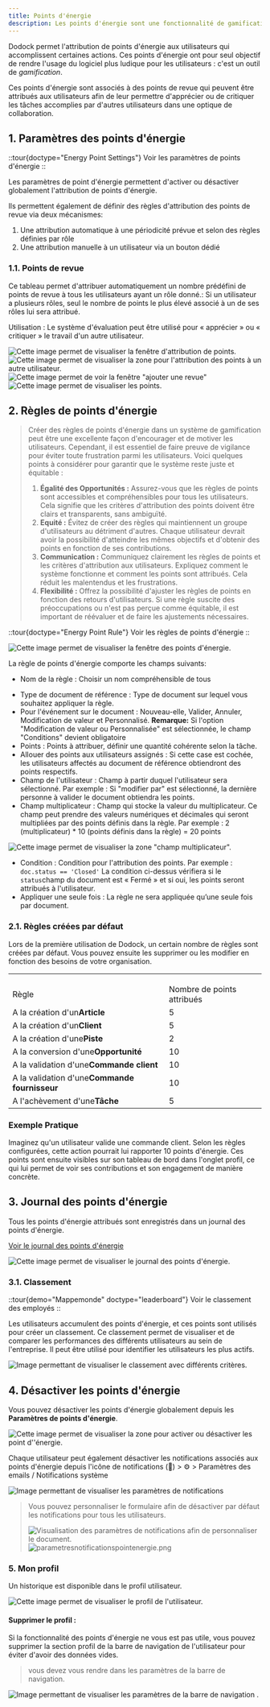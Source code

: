 ```yaml
---
title: Points d'énergie
description: Les points d'énergie sont une fonctionnalité de gamification, constituant des récompenses accordées aux utilisateurs pour diverses actions et réalisations au sein de Dokos. Ils servent à valoriser les efforts, l'engagement des employés.
---
```


Dodock permet l'attribution de points d'énergie aux utilisateurs qui accomplissent certaines actions. Ces points d'énergie ont pour seul objectif de rendre l'usage du logiciel plus ludique pour les utilisateurs : c'est un outil de _gamification_.

Ces points d'énergie sont associés à des points de revue qui peuvent être attribués aux utilisateurs afin de leur permettre d'apprécier ou de critiquer les tâches accomplies par d'autres utilisateurs dans une optique de collaboration.

## 1. Paramètres des points d'énergie

::tour{doctype="Energy Point Settings"}
Voir les paramètres de points d'énergie
::

Les paramètres de point d'énergie permettent d'activer ou désactiver globalement l'attribution de points d'énergie.

Ils permettent également de définir des règles d'attribution des points de revue via deux mécanismes:

1. Une attribution automatique à une périodicité prévue et selon des règles définies par rôle
2. Une attribution manuelle à un utilisateur via un bouton dédié

### 1.1. Points de revue

Ce tableau permet d'attribuer automatiquement un nombre prédéfini de points de revue à tous les utilisateurs ayant un rôle donné.: Si un utilisateur a plusieurs rôles, seul le nombre de points le plus élevé associé à un de ses rôles lui sera attribué.

Utilisation : Le système d'évaluation peut être utilisé pour « apprécier » ou « critiquer » le travail d'un autre utilisateur.

![Cette image permet de visualiser la fenêtre d'attribution de points.](/revue-points-d-energie.png)![Cette image permet de visualiser la zone pour l'attribution des points à un autre utilisateur.](/revues.png)![Cette image permet de voir la fenêtre "ajouter une revue"](/details-revue.png)![Cette image permet de visualiser les points.](/visualisation-points-revues.png)

## 2. Règles de points d'énergie

> Créer des règles de points d'énergie dans un système de gamification peut être une excellente façon d'encourager et de motiver les utilisateurs. Cependant, il est essentiel de faire preuve de vigilance pour éviter toute frustration parmi les utilisateurs. Voici quelques points à considérer pour garantir que le système reste juste et équitable :
>
> 1. **Égalité des Opportunités :** Assurez-vous que les règles de points sont accessibles et compréhensibles pour tous les utilisateurs. Cela signifie que les critères d'attribution des points doivent être clairs et transparents, sans ambiguïté.
> 2. **Equité :** Évitez de créer des règles qui maintiennent un groupe d'utilisateurs au détriment d'autres. Chaque utilisateur devrait avoir la possibilité d'atteindre les mêmes objectifs et d'obtenir des points en fonction de ses contributions.
> 3. **Communication :** Communiquez clairement les règles de points et les critères d'attribution aux utilisateurs. Expliquez comment le système fonctionne et comment les points sont attribués. Cela réduit les malentendus et les frustrations.
> 4. **Flexibilité :** Offrez la possibilité d'ajuster les règles de points en fonction des retours d'utilisateurs. Si une règle suscite des préoccupations ou n'est pas perçue comme équitable, il est important de réévaluer et de faire les ajustements nécessaires.

::tour{doctype="Energy Point Rule"}
Voir les règles de points d'énergie
::

![Cette image permet de visualiser la fenêtre des points d'énergie.](/points-energie.png)

La règle de points d'énergie comporte les champs suivants:

- Nom de la règle : Choisir un nom compréhensible de tous

* Type de document de référence : Type de document sur lequel vous souhaitez appliquer la règle.
* Pour l'événement sur le document : Nouveau-elle, Valider, Annuler, Modification de valeur et Personnalisé. **Remarque:** Si l'option "Modification de valeur ou Personnalisée" est sélectionnée, le champ "Conditions" devient obligatoire
* Points : Points à attribuer, définir une quantité cohérente selon la tâche.
* Allouer des points aux utilisateurs assignés : Si cette case est cochée, les utilisateurs affectés au document de référence obtiendront des points respectifs.
* Champ de l'utilisateur : Champ à partir duquel l'utilisateur sera sélectionné. Par exemple : Si "modifier par" est sélectionné, la dernière personne à valider le document obtiendra les points.
* Champ multiplicateur : Champ qui stocke la valeur du multiplicateur. Ce champ peut prendre des valeurs numériques et décimales qui seront multipliées par des points définis dans la règle. Par exemple : 2 (multiplicateur) \* 10 (points définis dans la règle) = 20 points

![Cette image permet de visualiser la zone "champ multiplicateur".](/champ-multiplicateur.png)

- Condition : Condition pour l'attribution des points. Par exemple : `doc.status == 'Closed'` La condition ci-dessus vérifiera si le `status`champ du document est « Fermé » et si oui, les points seront attribués à l'utilisateur.
- Appliquer une seule fois : La règle ne sera appliquée qu’une seule fois par document.

### 2.1. Règles créées par défaut

Lors de la première utilisation de Dodock, un certain nombre de règles sont créées par défaut. Vous pouvez ensuite les supprimer ou les modifier en fonction des besoins de votre organisation.

|                                               |                            |
| --------------------------------------------- | -------------------------- |
|                                               |                            |
|                                               |                            |
|                                               |                            |
| Règle                                         | Nombre de points attribués |
| A la création d'un**Article**                 | 5                          |
| A la création d'un**Client**                  | 5                          |
| A la création d'une**Piste**                  | 2                          |
| A la conversion d'une**Opportunité**          | 10                         |
| A la validation d'une**Commande client**      | 10                         |
| A la validation d'une**Commande fournisseur** | 10                         |
| A l'achèvement d'une**Tâche**                 | 5                          |

### Exemple Pratique

Imaginez qu'un utilisateur valide une commande client. Selon les règles configurées, cette action pourrait lui rapporter 10 points d'énergie. Ces points sont ensuite visibles sur son tableau de bord dans l'onglet profil, ce qui lui permet de voir ses contributions et son engagement de manière concrète.

## 3. Journal des points d'énergie

Tous les points d'énergie attribués sont enregistrés dans un journal des points d'énergie.

[Voir le journal des points d'énergie](https://tierslieux.dokos.io/app/energy-point-settings)

![Cette image permet de visualiser le journal des points d'énergie.](/journal-des-points-d-energie.png)

### 3.1. Classement

::tour{demo="Mappemonde" doctype="leaderboard"}
Voir le classement des employés
::

Les utilisateurs accumulent des points d'énergie, et ces points sont utilisés pour créer un classement. Ce classement permet de visualiser et de comparer les performances des différents utilisateurs au sein de l'entreprise. Il peut être utilisé pour identifier les utilisateurs les plus actifs.

![Image permettant de visualiser le classement avec différents critères.](/classement.png)

## 4. Désactiver les points d'énergie

Vous pouvez désactiver les points d'énergie globalement depuis les **Paramètres de points d'énergie**.

![Cette image permet de visualiser la zone pour activer ou désactiver les point d''énergie.](/activer-point-d-energie.png)

Chaque utilisateur peut également désactiver les notifications associés aux points d'énergie depuis l'icône de notifications (🔔) > ⚙ > Paramètres des emails / Notifications système

![Image permettant de visualiser les paramètres de notifications](/notification-point-d-energie.png)

> Vous pouvez personnaliser le formulaire afin de désactiver par défaut les notifications pour tous les utilisateurs.
>
> ![Visualisation des paramètres de notifications afin de personnaliser le document.](/parametres-notifications-personnalisation.png)![parametresnotificationspointenergie.png](/parametres-notifications-point-energie.png)

### 5. Mon profil

Un historique est disponible dans le profil utilisateur.

![Cette image permet de visualiser le profil de l'utilisateur.](/profil.png)

#### Supprimer le profil :

Si la fonctionnalité des points d'énergie ne vous est pas utile, vous pouvez supprimer la section profil de la barre de navigation de l'utilisateur pour éviter d'avoir des données vides.

> vous devez vous rendre dans les paramètres de la barre de navigation.

![Image permettant de visualiser les paramètres de la barre de navigation .](/parametre-barre-de-navigation.png)
